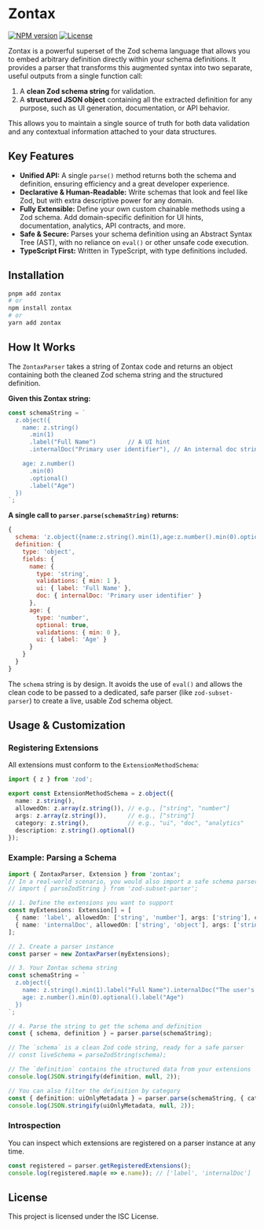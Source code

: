 # Zontax

[![NPM version](https://img.shields.io/npm/v/zontax.svg)](https://www.npmjs.com/package/zontax)
[![License](https://img.shields.io/npm/l/zontax.svg)](./LICENSE)

Zontax is a powerful superset of the Zod schema language that allows you to embed arbitrary definition directly within your schema definitions. It provides a parser that transforms this augmented syntax into two separate, useful outputs from a single function call:

1.  A **clean Zod schema string** for validation.
2.  A **structured JSON object** containing all the extracted definition for any purpose, such as UI generation, documentation, or API behavior.

This allows you to maintain a single source of truth for both data validation and any contextual information attached to your data structures.

## Key Features

- **Unified API:** A single `parse()` method returns both the schema and definition, ensuring efficiency and a great developer experience.
- **Declarative & Human-Readable:** Write schemas that look and feel like Zod, but with extra descriptive power for any domain.
- **Fully Extensible:** Define your own custom chainable methods using a Zod schema. Add domain-specific definition for UI hints, documentation, analytics, API contracts, and more.
- **Safe & Secure:** Parses your schema definition using an Abstract Syntax Tree (AST), with no reliance on `eval()` or other unsafe code execution.
- **TypeScript First:** Written in TypeScript, with type definitions included.

## Installation

```bash
pnpm add zontax
# or
npm install zontax
# or
yarn add zontax
```

## How It Works

The `ZontaxParser` takes a string of Zontax code and returns an object containing both the cleaned Zod schema string and the structured definition.

**Given this Zontax string:**
```javascript
const schemaString = `
  z.object({
    name: z.string()
      .min(1)
      .label("Full Name")         // A UI hint
      .internalDoc("Primary user identifier"), // An internal doc string

    age: z.number()
      .min(0)
      .optional()
      .label("Age")
  })
`;
```

**A single call to `parser.parse(schemaString)` returns:**
```javascript
{
  schema: 'z.object({name:z.string().min(1),age:z.number().min(0).optional()})',
  definition: {
    type: 'object',
    fields: {
      name: {
        type: 'string',
        validations: { min: 1 },
        ui: { label: 'Full Name' },
        doc: { internalDoc: 'Primary user identifier' }
      },
      age: {
        type: 'number',
        optional: true,
        validations: { min: 0 },
        ui: { label: 'Age' }
      }
    }
  }
}
```
The `schema` string is by design. It avoids the use of `eval()` and allows the clean code to be passed to a dedicated, safe parser (like `zod-subset-parser`) to create a live, usable Zod schema object.

## Usage & Customization

### Registering Extensions

All extensions must conform to the `ExtensionMethodSchema`:

```typescript
import { z } from 'zod';

export const ExtensionMethodSchema = z.object({
  name: z.string(),
  allowedOn: z.array(z.string()), // e.g., ["string", "number"]
  args: z.array(z.string()),      // e.g., ["string"]
  category: z.string(),           // e.g., "ui", "doc", "analytics"
  description: z.string().optional()
});
```

### Example: Parsing a Schema

```typescript
import { ZontaxParser, Extension } from 'zontax';
// In a real-world scenario, you would also import a safe schema parser
// import { parseZodString } from 'zod-subset-parser';

// 1. Define the extensions you want to support
const myExtensions: Extension[] = [
  { name: 'label', allowedOn: ['string', 'number'], args: ['string'], category: 'ui' },
  { name: 'internalDoc', allowedOn: ['string', 'object'], args: ['string'], category: 'doc' }
];

// 2. Create a parser instance
const parser = new ZontaxParser(myExtensions);

// 3. Your Zontax schema string
const schemaString = `
  z.object({
    name: z.string().min(1).label("Full Name").internalDoc("The user's full name"),
    age: z.number().min(0).optional().label("Age")
  })
`;

// 4. Parse the string to get the schema and definition
const { schema, definition } = parser.parse(schemaString);

// The `schema` is a clean Zod code string, ready for a safe parser
// const liveSchema = parseZodString(schema);

// The `definition` contains the structured data from your extensions
console.log(JSON.stringify(definition, null, 2));

// You can also filter the definition by category
const { definition: uiOnlyMetadata } = parser.parse(schemaString, { categories: ['ui'] });
console.log(JSON.stringify(uiOnlyMetadata, null, 2));
```

### Introspection

You can inspect which extensions are registered on a parser instance at any time.

```typescript
const registered = parser.getRegisteredExtensions();
console.log(registered.map(e => e.name)); // ['label', 'internalDoc']
```

## License

This project is licensed under the ISC License.
